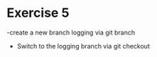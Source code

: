 # Exercise 5

-create a new  branch logging via git branch <name>
- Switch to the logging branch via  git checkout <name>

